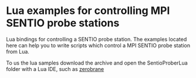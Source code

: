 # Lua examples for controlling MPI SENTIO probe stations
Lua bindings for controlling a SENTIO probe station. The examples located here can help you to write scripts which control a MPI SENTIO probe station from Lua.

To us the lua samples download the archive and open the SentioProberLua folder with a Lua IDE, such as [zerobrane](https://studio.zerobrane.com/)
